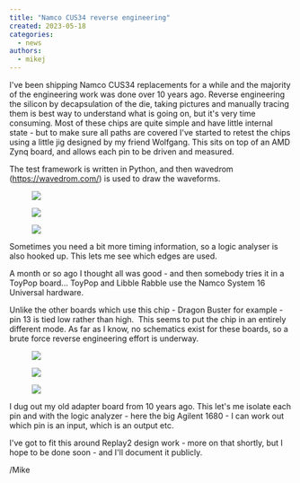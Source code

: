 ```yaml
---
title: "Namco CUS34 reverse engineering"
created: 2023-05-18
categories: 
  - news
authors: 
  - mikej
---
```


I've been shipping Namco CUS34 replacements for a while and the majority of the engineering work was done over 10 years ago. Reverse engineering the silicon by decapsulation of the die, taking pictures and manually tracing them is best way to understand what is going on, but it's very time consuming. Most of these chips are quite simple and have little internal state - but to make sure all paths are covered I've started to retest the chips using a little jig designed by my friend Wolfgang. This sits on top of an AMD Zynq board, and allows each pin to be driven and measured.

The test framework is written in Python, and then wavedrom (https://wavedrom.com/) is used to draw the waveforms.

<figure>

![](@assets/images/20230206_121314.jpg)

</figure>

<figure>

![](@assets/images/capture_main_read.png)

</figure>

<figure>

![](@assets/images/logic_main_read.png)

</figure>

Sometimes you need a bit more timing information, so a logic analyser is also hooked up. This lets me see which edges are used.

A month or so ago I thought all was good - and then somebody tries it in a ToyPop board... ToyPop and Libble Rabble use the Namco System 16 Universal hardware.

Unlike the other boards which use this chip - Dragon Buster for example - pin 13 is tied low rather than high.  This seems to put the chip in an entirely different mode. As far as I know, no schematics exist for these boards, so a brute force reverse engineering effort is underway.

<figure>

![](@assets/images/toypop.jpeg)

</figure>

<figure>

![](@assets/images/cus34_logic.jpeg)

</figure>

<figure>

![](@assets/images/agilent_cus34.jpeg)

</figure>

I dug out my old adapter board from 10 years ago. This let's me isolate each pin and with the logic analyzer - here the big Agilent 1680 - I can work out which pin is an input, which is an output etc.

I've got to fit this around Replay2 design work - more on that shortly, but I hope to be done soon - and I'll document it publicly.

/Mike
